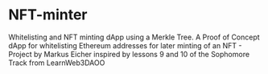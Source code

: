 # NFT-minter
Whitelisting and NFT minting dApp using a Merkle Tree. A Proof of Concept dApp for whitelisting Ethereum addresses for later minting of an NFT - Project by Markus Eicher inspired by lessons 9 and 10 of the Sophomore Track from LearnWeb3DAOO
